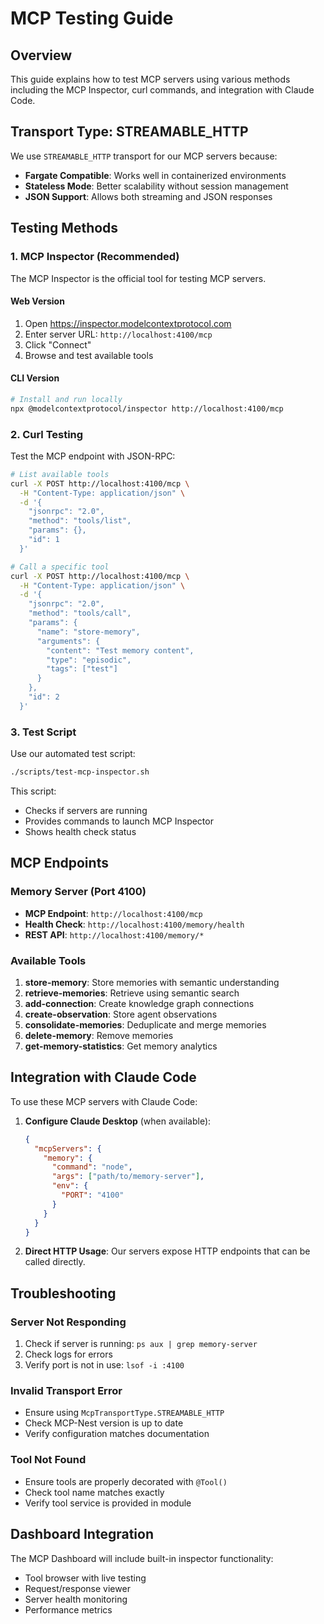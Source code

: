 # MCP Testing Guide

## Overview

This guide explains how to test MCP servers using various methods including the MCP Inspector, curl commands, and integration with Claude Code.

## Transport Type: STREAMABLE_HTTP

We use `STREAMABLE_HTTP` transport for our MCP servers because:
- **Fargate Compatible**: Works well in containerized environments
- **Stateless Mode**: Better scalability without session management
- **JSON Support**: Allows both streaming and JSON responses

## Testing Methods

### 1. MCP Inspector (Recommended)

The MCP Inspector is the official tool for testing MCP servers.

#### Web Version
1. Open https://inspector.modelcontextprotocol.com
2. Enter server URL: `http://localhost:4100/mcp`
3. Click "Connect"
4. Browse and test available tools

#### CLI Version
```bash
# Install and run locally
npx @modelcontextprotocol/inspector http://localhost:4100/mcp
```

### 2. Curl Testing

Test the MCP endpoint with JSON-RPC:

```bash
# List available tools
curl -X POST http://localhost:4100/mcp \
  -H "Content-Type: application/json" \
  -d '{
    "jsonrpc": "2.0",
    "method": "tools/list",
    "params": {},
    "id": 1
  }'

# Call a specific tool
curl -X POST http://localhost:4100/mcp \
  -H "Content-Type: application/json" \
  -d '{
    "jsonrpc": "2.0",
    "method": "tools/call",
    "params": {
      "name": "store-memory",
      "arguments": {
        "content": "Test memory content",
        "type": "episodic",
        "tags": ["test"]
      }
    },
    "id": 2
  }'
```

### 3. Test Script

Use our automated test script:

```bash
./scripts/test-mcp-inspector.sh
```

This script:
- Checks if servers are running
- Provides commands to launch MCP Inspector
- Shows health check status

## MCP Endpoints

### Memory Server (Port 4100)
- **MCP Endpoint**: `http://localhost:4100/mcp`
- **Health Check**: `http://localhost:4100/memory/health`
- **REST API**: `http://localhost:4100/memory/*`

### Available Tools
1. **store-memory**: Store memories with semantic understanding
2. **retrieve-memories**: Retrieve using semantic search
3. **add-connection**: Create knowledge graph connections
4. **create-observation**: Store agent observations
5. **consolidate-memories**: Deduplicate and merge memories
6. **delete-memory**: Remove memories
7. **get-memory-statistics**: Get memory analytics

## Integration with Claude Code

To use these MCP servers with Claude Code:

1. **Configure Claude Desktop** (when available):
   ```json
   {
     "mcpServers": {
       "memory": {
         "command": "node",
         "args": ["path/to/memory-server"],
         "env": {
           "PORT": "4100"
         }
       }
     }
   }
   ```

2. **Direct HTTP Usage**: Our servers expose HTTP endpoints that can be called directly.

## Troubleshooting

### Server Not Responding
1. Check if server is running: `ps aux | grep memory-server`
2. Check logs for errors
3. Verify port is not in use: `lsof -i :4100`

### Invalid Transport Error
- Ensure using `McpTransportType.STREAMABLE_HTTP`
- Check MCP-Nest version is up to date
- Verify configuration matches documentation

### Tool Not Found
- Ensure tools are properly decorated with `@Tool()`
- Check tool name matches exactly
- Verify tool service is provided in module

## Dashboard Integration

The MCP Dashboard will include built-in inspector functionality:
- Tool browser with live testing
- Request/response viewer
- Server health monitoring
- Performance metrics